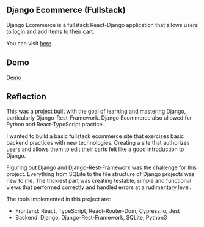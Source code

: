 ## Django Ecommerce (Fullstack)

Django Ecommerce is a fullstack React-Django application that allows users to login and add items to their cart.

You can visit [here](https://neptunerjo.github.io/django-ecommerce)

## Demo

[Demo](./demo.gif)

## Reflection

This was a project built with the goal of learning and mastering Django, particularly Django-Rest-Framework.
Django Ecommerce also allowed for Python and React-TypeScript practice.

I wanted to build a basic fullstack ecommerce site that exercises basic backend practices with new technologies.
Creating a site that authorizes users and allows them to edit their carts felt like a good introduction to Django.

Figuring out Django and Django-Rest-Framework was the challenge for this project. Everything from SQLite to the file structure of Django projects was new to me.
The trickiest part was creating testable, simple and functional views that performed correctly and handled errors at a rudimentary level.

The tools implemented in this project are:

- Frontend: React, TypeScript, React-Router-Dom, Cypress.io, Jest
- Backend: Django, Django-Rest-Framework, SQLite, Python3
